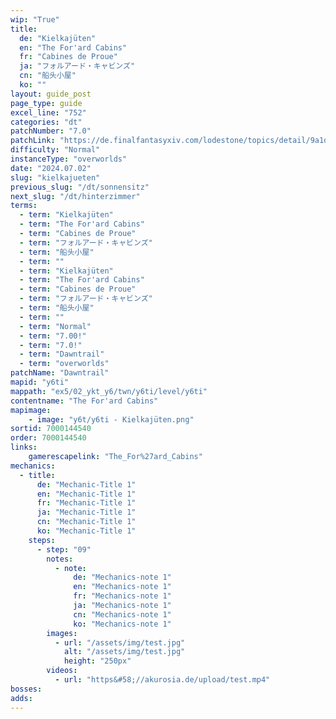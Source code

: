 ```yaml
---
wip: "True"
title:
  de: "Kielkajüten"
  en: "The For'ard Cabins"
  fr: "Cabines de Proue"
  ja: "フォルアード・キャビンズ"
  cn: "船头小屋"
  ko: ""
layout: guide_post
page_type: guide
excel_line: "752"
categories: "dt"
patchNumber: "7.0"
patchLink: "https://de.finalfantasyxiv.com/lodestone/topics/detail/9a1d2364c6f0fed72a164f3252a59073f7d0c4fc"
difficulty: "Normal"
instanceType: "overworlds"
date: "2024.07.02"
slug: "kielkajueten"
previous_slug: "/dt/sonnensitz"
next_slug: "/dt/hinterzimmer"
terms:
  - term: "Kielkajüten"
  - term: "The For'ard Cabins"
  - term: "Cabines de Proue"
  - term: "フォルアード・キャビンズ"
  - term: "船头小屋"
  - term: ""
  - term: "Kielkajüten"
  - term: "The For'ard Cabins"
  - term: "Cabines de Proue"
  - term: "フォルアード・キャビンズ"
  - term: "船头小屋"
  - term: ""
  - term: "Normal"
  - term: "7.00!"
  - term: "7.0!"
  - term: "Dawntrail"
  - term: "overworlds"
patchName: "Dawntrail"
mapid: "y6ti"
mappath: "ex5/02_ykt_y6/twn/y6ti/level/y6ti"
contentname: "The For'ard Cabins"
mapimage:
    - image: "y6t/y6ti - Kielkajüten.png"
sortid: 7000144540
order: 7000144540
links:
    gamerescapelink: "The_For%27ard_Cabins"
mechanics:
  - title:
      de: "Mechanic-Title 1"
      en: "Mechanic-Title 1"
      fr: "Mechanic-Title 1"
      ja: "Mechanic-Title 1"
      cn: "Mechanic-Title 1"
      ko: "Mechanic-Title 1"
    steps:
      - step: "09"
        notes:
          - note:
              de: "Mechanics-note 1"
              en: "Mechanics-note 1"
              fr: "Mechanics-note 1"
              ja: "Mechanics-note 1"
              cn: "Mechanics-note 1"
              ko: "Mechanics-note 1"
        images:
          - url: "/assets/img/test.jpg"
            alt: "/assets/img/test.jpg"
            height: "250px"
        videos:
          - url: "https&#58;//akurosia.de/upload/test.mp4"
bosses:
adds:
---
```

